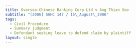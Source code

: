 ```yaml
---
title: Oversea-Chinese Banking Corp Ltd v Ang Thian Soo
subtitle: "[2006] SGHC 147 / 15\_August\_2006"
tags:
  - Civil Procedure
  - Summary judgment
  - Defendant seeking leave to defend claim by plaintiff
layout: single
---
```


